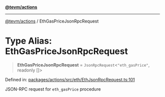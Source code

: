 [**@tevm/actions**](../README.md)

***

[@tevm/actions](../globals.md) / EthGasPriceJsonRpcRequest

# Type Alias: EthGasPriceJsonRpcRequest

> **EthGasPriceJsonRpcRequest** = `JsonRpcRequest`\<`"eth_gasPrice"`, readonly \[\]\>

Defined in: [packages/actions/src/eth/EthJsonRpcRequest.ts:101](https://github.com/evmts/tevm-monorepo/blob/main/packages/actions/src/eth/EthJsonRpcRequest.ts#L101)

JSON-RPC request for `eth_gasPrice` procedure
